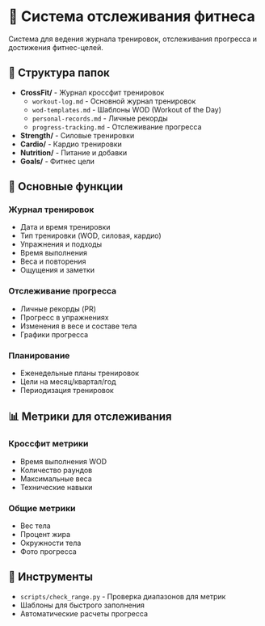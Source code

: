 # 💪 Система отслеживания фитнеса

Система для ведения журнала тренировок, отслеживания прогресса и достижения фитнес-целей.

## 📁 Структура папок

* **CrossFit/** - Журнал кроссфит тренировок
  * `workout-log.md` - Основной журнал тренировок
  * `wod-templates.md` - Шаблоны WOD (Workout of the Day)
  * `personal-records.md` - Личные рекорды
  * `progress-tracking.md` - Отслеживание прогресса
* **Strength/** - Силовые тренировки
* **Cardio/** - Кардио тренировки
* **Nutrition/** - Питание и добавки
* **Goals/** - Фитнес цели

## 🎯 Основные функции

### Журнал тренировок
- Дата и время тренировки
- Тип тренировки (WOD, силовая, кардио)
- Упражнения и подходы
- Время выполнения
- Веса и повторения
- Ощущения и заметки

### Отслеживание прогресса
- Личные рекорды (PR)
- Прогресс в упражнениях
- Изменения в весе и составе тела
- Графики прогресса

### Планирование
- Еженедельные планы тренировок
- Цели на месяц/квартал/год
- Периодизация тренировок

## 📊 Метрики для отслеживания

### Кроссфит метрики
- Время выполнения WOD
- Количество раундов
- Максимальные веса
- Технические навыки

### Общие метрики
- Вес тела
- Процент жира
- Окружности тела
- Фото прогресса

## 🔧 Инструменты

* `scripts/check_range.py` - Проверка диапазонов для метрик
* Шаблоны для быстрого заполнения
* Автоматические расчеты прогресса
